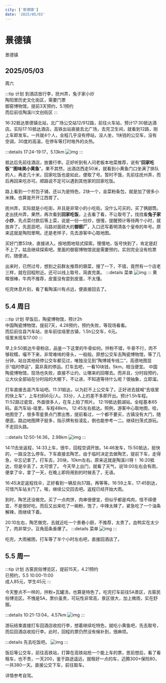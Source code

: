 ```yaml
---
city: ['景德镇']
date: '2025/05/03'
---
```

# 景德镇

<CityLink v-for="(v, i) in $frontmatter.city" :city="v" :date="new Date($frontmatter.date)" />

<script setup>
import CityLink from '../../.vitepress/components/trip/CityLink.vue';
</script>

景德镇

## 2025/05/03

周六

:::tip 计划
到酒店放行李，抚州弄，兔子家小炒  
陶阳里历史文化街区，需要门票  
御窑博物馆，提前3天预约，5.1预约  
而后前往陶溪川文创街区
:::

16:32抵达景德镇北站，北广场公交站12/912路，前往火车站，预计17:30抵达酒店。实际17:10抵达酒店，高铁出站直接去北广场，去完卫生间，就看到12路，刚上车即发车。一共就4个人，全程几乎没有停站，没人坐，1块钱的公交车，没有空调，30度的高温，在停车等灯时格外的炎热。

:::details 17:24-19:17，5.13km
![img](/img/trip/log20250503-01.png)
:::

抵达后先前往酒店，放置行李。正好听到有人问老板本地菜推荐，说有“**回家吃饭**”“**图味美小黄鱼**”。果不其然，出酒店西走50米，就看到小黄鱼门口坐满了排队的人，再走几十米，回家吃饭也是如此，便取了号。暂时不饿，先前往抚州弄，而后再回来吃亦可。顺路说不定可以遇到其他家的回家吃饭。

路上看到一个煎包子铺，还以为是特色，2块一个，韭菜粉条包，就是加了很多小米辣。也算是开开江西胃了。

抚州弄，实际就是小吃街，并且是非常小的小吃街。没什么可买的，买了俩甜筒。走出抚州弄，果然，再次看到**回家吃饭**，上去看了看，不让取号了。找找看**兔子家小炒**，先点菜付款后等上菜，说是一份一份炒，很慢，提醒预计等待两个小时，就放弃了。先逛逛吧，马路对面硕大的**御窑厂**，入口还写着明清各个皇帝的年号。原来这就是陶阳里啊。还是老样子，先去游客中心取地图。

买好门票53块，直接进入。按地图地毯式探索。慢慢地，饭号快到了，肯定是赶不上了，姑且继续探索吧。里面的御窑博物馆说是需要预约，实则完全没有检票的，随便进。

出来时，已然过号，想到之前群友推荐的赣菜，搜了一下，不错，竟然有一个店老三样，就在回程附近。还可以线上取号，简直完美。
:::details 菜单
![img](/img/trip/log20250503-02.png)
:::
黄喉很棒，牛肉不推荐，皮蛋没有尝到皮蛋，不太懂。

吃完休息片刻，看了看陶溪川有点远，便直接回去了。

## 5.4 周日

:::tip 计划
早饭后，陶瓷博物馆，预计2h  
中国陶瓷博物馆，提前7天，4.28预约，预约失败，等现场看看。  
而后前往县汽车站，坐车前往瑶里古镇，1.5h公交车，6元。  
瑶里末班车17:00
:::

早上9:50抵达牛骨粉店，品鉴一下这里的牛骨如何。拌粉不错，牛骨不行，肉不够软糯，嘬不下来，非常难啃的骨头，一般般。原想公交车去陶瓷博物馆，等了几分钟，站台其他经停公交车都见过，唯独没见到“陶博城专线二”，高德地图显示“临时停运”，莫非真的停运。打车去吧，一看10块钱，5km，相当便宜。
中国陶瓷博物馆，现场也失败，直接不让约，让哪来的回哪去。而并且，分时段预约，让大伙全部站在分时段的大棚下，不让进，不知道等待什么呢？很抽象，立即溜。

打车直接去县汽车站吧。11:31抵达，以为赶不上公交车了。正好进去就喊“去瑶里的快上车”，上车扫码6元/人。33分，人上的差不多即开出。预计1.5h车程。
11:52路过瓷宫，外面很多人，在车上拍了照片。
12:19抵达鹅湖站。全程基本65码。县汽车站-瑶里，车程48km。
12:45左右抵达。照例，游客中心取地图，哈，地图空了，很多零星景点门票出售，提前看过，一个都不要买，古镇没有大门，随便逛。路边地图牌子挺多，指示牌有些凌乱，倒也能参考一二。继续扫荡式游玩。不走回头路。

:::details 12:50-14:36，2.98km
![img](/img/trip/log20250503-03.png)
:::

14:11去坐返程，14:33上车，很牛，回程空调开放。14:46发车，15:50抵达，挺快的，一路没怎么停车。下车直接去陶艺，由于临时决定去做陶艺，提前下车，走得急，伞忘记拿了。打车去，20块，10km左右。原来这就是陶溪川呀！
16:20抵达，但是伞丢了，太可恨了。
今天早上出门，就看了天气，说18:00左右会有雨，便拿了伞，拿了一天，在晚上即将用到的时候丢了，无语。

16:45决定返程找伞，正好看到一辆反向37路，再等等。16:59上车，17:45到达，可惜汽车站关门了。唉，继续公交回去吧。返程已经开始大雨。

到时，陶艺还没做完。买了一点肉饼，肉串很便宜，但似乎都是鸡肉，怪不得便宜，不是很好吃。而后又出来吃了一碗粉，饱了，中辣太辣了，紧急吃了一个油条解辣，雨继续下着。

20:10左右，陶艺做完，去就近吃一个景巷小厨，不推荐，太贵了。血鸭实在太少了，肉非常少。豆角茄条香爆了。
:::details 菜单
![img](/img/trip/log20250503-04.png)
:::

吃完，大雨被困，打车等了半个小时左右吧，直接回酒店了。

## 5.5 周一

:::tip 计划
古窑民俗博览区，提前15天，4.21预约  
已预约，5.5 10:00-11:00  
成人85元，学生45元
:::

今天整点不一样的，拌粉+瓦罐汤，也算是特色了。吃完打车前往5A景区，古窑民俗博览区。不愧是5A，票价虽贵，可玩性非常高，景区很大，加上微雨，实在舒服。

:::details 10:21-13:04，4.57km
![img](/img/trip/log20250503-05.png)
:::

游玩结束直接打车回酒店收拾行李，想着继续吃特色，就吃小黄鱼吧，先去取号，而后回酒店收拾行李。此时，回程的票仍然没有候补到，很麻烦。

:::details 先去吃饭吧。
![img](/img/trip/log20250503-06.png)
:::

饭后等公交车，前往高铁站，打算在高铁站抢一个能上车的票，思前想后，看了看租车，也不贵，一天200，鉴于路途遥远，就租好一点的车，迈腾300+保险80，一共380一天。直接公交下车，前往取车。

详情参考自驾。
